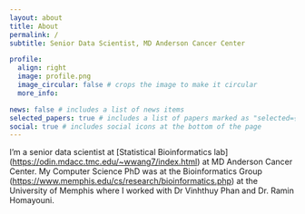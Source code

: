 ```yaml
---
layout: about
title: About
permalink: /
subtitle: Senior Data Scientist, MD Anderson Cancer Center

profile:
  align: right
  image: profile.png
  image_circular: false # crops the image to make it circular
  more_info:

news: false # includes a list of news items
selected_papers: true # includes a list of papers marked as "selected={true}"
social: true # includes social icons at the bottom of the page
---
```


I’m a senior data scientist at [Statistical Bioinformatics lab] (https://odin.mdacc.tmc.edu/~wwang7/index.html) at MD Anderson Cancer Center. My Computer Science PhD was at the Bioinformatics Group (https://www.memphis.edu/cs/research/bioinformatics.php) at the University of Memphis where I worked with Dr Vinhthuy Phan and Dr. Ramin Homayouni. 